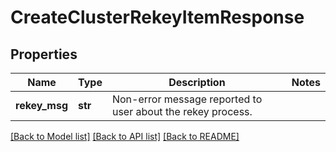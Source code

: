# CreateClusterRekeyItemResponse

## Properties
Name | Type | Description | Notes
------------ | ------------- | ------------- | -------------
**rekey_msg** | **str** | Non-error message reported to user about the rekey process. | 

[[Back to Model list]](../README.md#documentation-for-models) [[Back to API list]](../README.md#documentation-for-api-endpoints) [[Back to README]](../README.md)


